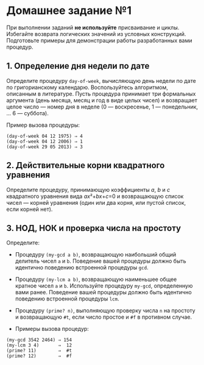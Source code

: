 # Домашнее задание №1

При выполнении заданий **не используйте** присваивание и циклы. Избегайте возврата логических значений из условных конструкций. Подготовьте примеры для демонстрации работы разработанных вами процедур.

## 1. Определение дня недели по дате

Определите процедуру `day-of-week`, вычисляющую день недели по дате по григорианскому календарю. Воспользуйтесь алгоритмом, описанным в литературе. Пусть процедура принимает три формальных аргумента (день месяца, месяц и год в виде целых чисел) и возвращает целое число — номер дня в неделе (0 — воскресенье, 1 — понедельник, ... 6 — суббота).

Пример вызова процедуры:

```
(day-of-week 04 12 1975) ⇒ 4
(day-of-week 04 12 2006) ⇒ 1
(day-of-week 29 05 2013) ⇒ 3
```

## 2. Действительные корни квадратного уравнения

Определите процедуру, принимающую коэффициенты *a*, *b* и *c* квадратного уравнения вида *ax*²+*bx*+*c*=0 и возвращающую список чисел &mdash; корней уравнения (один или два корня, или пустой список, если корней нет).

## 3. НОД, НОК и проверка числа на простоту

Определите:

*  Процедуру `(my-gcd a b)`, возвращающую наибольший общий делитель чисел `a` и `b`. Поведение вашей процедуры должно быть идентично поведению встроенной процедуры `gcd`.

*  Процедуру `(my-lcm a b)`, возвращающую наименьшее общее кратное чисел `a` и `b`. Используйте процедуру `my-gcd`, определенную вами ранее. Поведение вашей процедуры должно быть идентично поведению встроенной процедуры `lcm`.

*  Процедуру `(prime? n)`, выполняющую проверку числа `n` на простоту и возвращающую `#t`, если число простое и `#f` в противном случае.

*  Примеры вызова процедур:

```
(my-gcd 3542 2464) ⇒ 154
(my-lcm 3 4)       ⇒  12
(prime? 11)        ⇒  #t
(prime? 12)        ⇒  #f
```
